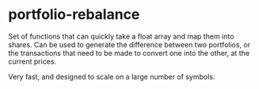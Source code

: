 # portfolio-rebalance

Set of functions that can quickly take a float array and map them into shares.
Can be used to generate the difference between two portfolios, or the transactions that need to be made to convert one into the other, at the current prices.

Very fast, and designed to scale on a large number of symbols.

